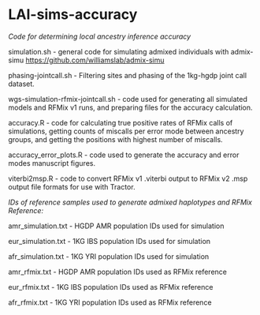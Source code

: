 # LAI-sims-accuracy
*Code for determining local ancestry inference accuracy*

simulation.sh - general code for simulating admixed individuals with admix-simu https://github.com/williamslab/admix-simu

phasing-jointcall.sh - Filtering sites and phasing of the 1kg-hgdp joint call dataset.

wgs-simulation-rfmix-jointcall.sh - code used for generating all simulated models and RFMix v1 runs, and preparing files for the accuracy calculation.

accuracy.R - code for calculating true positive rates of RFMix calls of simulations, getting counts of miscalls per error mode between ancestry groups, and getting the positions with highest number of miscalls.

accuracy_error_plots.R - code used to generate the accuracy and error modes manuscript figures.

viterbi2msp.R - code to convert RFMix v1 .viterbi output to RFMix v2 .msp output file formats for use with Tractor.

*IDs of reference samples used to generate admixed haplotypes and RFMix Reference:*

amr_simulation.txt - HGDP AMR population IDs used for simulation 

eur_simulation.txt - 1KG IBS population IDs used for simulation

afr_simulation.txt - 1KG YRI population IDs used for simulation


amr_rfmix.txt - HGDP AMR population IDs used as RFMix reference

eur_rfmix.txt - 1KG IBS population IDs used as RFMix reference

afr_rfmix.txt - 1KG YRI population IDs used as RFMix reference


